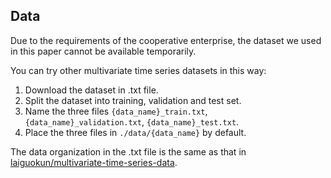 ## Data

Due to the requirements of the cooperative enterprise, the dataset we used in this paper cannot be available temporarily.

You can try other multivariate time series datasets in this way:

1. Download the dataset in .txt file.
2. Split the dataset into training, validation and test set.
3. Name the three files `{data_name}_train.txt`, `{data_name}_validation.txt`, `{data_name}_test.txt`.
4. Place the three files in `./data/{data_name}` by default.

The data organization in the .txt file is the same as that in [laiguokun/multivariate-time-series-data](https://github.com/laiguokun/multivariate-time-series-data).
